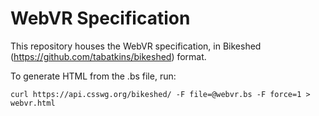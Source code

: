 WebVR Specification
===================

This repository houses the WebVR specification, in Bikeshed (https://github.com/tabatkins/bikeshed) format.

To generate HTML from the .bs file, run:

    curl https://api.csswg.org/bikeshed/ -F file=@webvr.bs -F force=1 > webvr.html 


